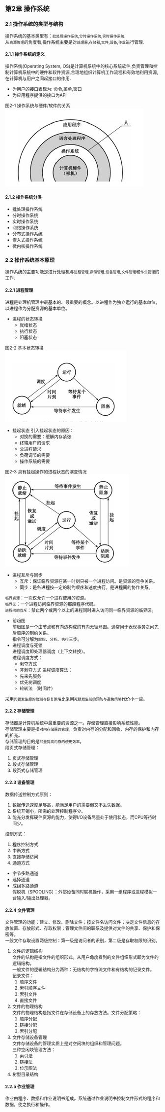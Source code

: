 ## 第2章 操作系统
### 2.1 操作系统的类型与结构
操作系统的基本类型有：`批处理操作系统`,`分时操作系统`,`实时操作系统`.  
从`资源管理`的角度看,操作系统主要是对`处理器`,`存储器`,`文件`,`设备`,`作业`进行管理.  
#### 2.1.1 操作系统的定义
操作系统(Operating System, OS)是计算机系统中的核心系统软件,负责管理和控制计算机系统中的硬件和软件资源,合理地组织计算机工作流程和有效地利用资源,在计算机与用户之间起接口的作用.  
- 为用户的接口表现为: 命令,菜单,窗口  
- 为应用程序提供的接口为API  

图2-1 操作系统与硬件/软件的关系  
![操作系统与硬件/软件的关系](https://raw.githubusercontent.com/chundonghan/system-architect/master/img/ch2_1.png)  

#### 2.1.2 操作系统分类
- 批处理操作系统
- 分时操作系统
- 实时操作系统
- 网络操作系统
- 分布式操作系统
- 嵌入式操作系统
- 微内核操作系统

### 2.2 操作系统基本原理
操作系统的主要功能是进行处理机与`进程管理`,`存储管理`,`设备管理`,`文件管理`和`作业管理`的工作.
#### 2.2.1 进程管理
进程是处理机管理中最基本的、最重要的概念。以进程作为独立运行的基本单位，以进程作为分配资源的基本单位。  
- 进程的状态转换  
  + 就绪状态  
  + 执行状态  
  + 阻塞状态  

图2-2 基本状态转换  
![进程的三种基本状态转换](https://raw.githubusercontent.com/chundonghan/system-architect/master/img/ch2_2.png)  
- 挂起状态
引入挂起状态的原因：
  + 对换的需要：缓解内存紧张
  + 终端用户的请求
  + 父进程请求
  + 负荷调节的需要
  + 操作系统的需要

图2-3 具有挂起操作的进程状态的演变情况  
![进程状态转换](https://raw.githubusercontent.com/chundonghan/system-architect/master/img/ch2_3.png)  
- 进程互斥与同步  
  + 互斥：保证临界资源在某一时刻只被一个进程访问。是资源的竞争关系。  
  + 同步：是各进程按一定的制约顺序和速度执行。是进程间的协作关系。  

`临界资源`：一次仅允许一个进程使用的资源。  
`临界区`：一个进程访问临界资源的那段程序代码。  
`进程间的互斥`：禁止两个或两个以上的进程同时进入访问同一临界资源的临界区。  
- 前趋图  
前趋图是一个由节点和有向边构成的有向无循环图。通常用于表现事务之间先后顺序的制约关系。  
指令可分解为`取指`、`分析`、`执行`三步。  
- 进程调度与死锁  
进程调度即处理器调度（上下文转换）。  
进程调度方式：  
  + 剥夺方式  
  + 非剥夺方式 
进程调度算法： 
  + 先来先服务 
  + 优先树调度 
  + 轮转法 （时间片） 

采用`死锁发生后的检测与恢复策略`比采用`死锁发生前的预防与避免策略`代价小一些。  

#### 2.2.2 存储管理
存储器是计算机系统中最重要的资源之一。存储管理直接影响系统性能。  
存储管理主要是指`对内存储器的管理`，负责对内存的分配和回收、内存的保护和内存的扩充。  
存储管理的目的是`尽量提高内存的使用效率`。  
段页式存储管理：  
1. 页式存储管理  
2. 段式存储管理  
3. 段页式存储管理  

#### 2.2.3 设备管理
数据传送控制方式原则：  
1. 数据传送速度足够高，能满足用户的需要但又不丢失数据。  
2. 系统开销小，所需的处理控制程序少。  
3. 能充分发挥硬件资源的能力，使得I/O设备尽量处于使用状态，而CPU等待时间少。  

控制方式：  
1. 程序控制方式  
2. 中断方式  
3. 直接存储访问  
4. 通道方式  
  - 字节多路通道  
  - 选择通道  
  - 成组多路通道  
假脱机（SPOOLING）：外部设备同时联机操作，采用一组程序或进程模拟一台输入/输出处理器。  

#### 2.2.4 文件管理
文件管理的功能：建立、修改、删除文件；按文件名访问文件；决定文件信息的存放位置、存放形式、存取权限；管理文件间的联系及提供对文件的共享、保护和保密等。  
一般文件存取设置两级控制：第一级是访问者的识别，第二级是存取权限的识别。  
1. 文件的逻辑结构  
  文件的结构是指文件的组织形式。从用户角度看到的文件组织形式即为文件的逻辑结构。  
  一般文件的逻辑结构分为两种：无结构的字符流文件和有结构的记录文件。  
  记录文件：
    1. 顺序文件  
    2. 索引顺序文件  
    3. 索引文件  
    4. 直接文件  
2. 文件的物理结构  
文件的物理结构是指文件在存储设备上的存放方法。文件分配策略：  
    1. 顺序分配  
    2. 链接分配
    3. 索引分配  
3. 文件存储设备管理  
文件存储设备的管理实质上是对空闲块的组织和管理问题。  
三种空闲块管理方法：  
    1. 索引法  
    2. 链接法  
    3. 位示图法  
4. 树型目录结构  
#### 2.2.5 作业管理
作业由程序、数据和作业说明书组成。系统通过作业说明书控制文件形式的程序和数据，使之执行和操作。  
